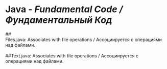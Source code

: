# Java - *Fundamental Code / Фундаментальный Код*
##<br>Files.java:
Associates with file operations / Ассоциируется с операциями над файлами.<br><br>
##Text.java:
Associates with file operations / Ассоциируется с операциями над файлами.<br><br>
